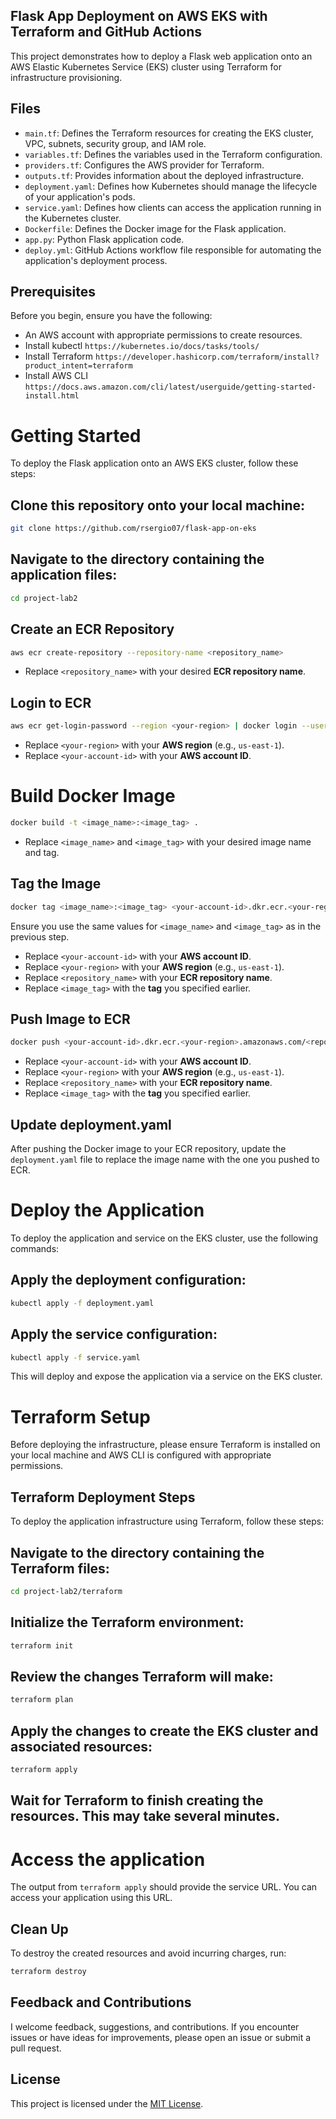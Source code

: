 ## Flask App Deployment on AWS EKS with Terraform and GitHub Actions

This project demonstrates how to deploy a Flask web application onto an AWS Elastic Kubernetes Service (EKS) cluster using Terraform for infrastructure provisioning.

## Files

- `main.tf`: Defines the Terraform resources for creating the EKS cluster, VPC, subnets, security group, and IAM role.
- `variables.tf`: Defines the variables used in the Terraform configuration.
- `providers.tf`: Configures the AWS provider for Terraform.
- `outputs.tf`: Provides information about the deployed infrastructure.
- `deployment.yaml`: Defines how Kubernetes should manage the lifecycle of your application's pods.
- `service.yaml`: Defines how clients can access the application running in the Kubernetes cluster.
- `Dockerfile`: Defines the Docker image for the Flask application.
- `app.py`: Python Flask application code.
- `deploy.yml`: GitHub Actions workflow file responsible for automating the application's deployment process.

## Prerequisites

Before you begin, ensure you have the following:

- An AWS account with appropriate permissions to create resources.
- Install kubectl `https://kubernetes.io/docs/tasks/tools/`
- Install Terraform `https://developer.hashicorp.com/terraform/install?product_intent=terraform`
- Install AWS CLI `https://docs.aws.amazon.com/cli/latest/userguide/getting-started-install.html`

# Getting Started

To deploy the Flask application onto an AWS EKS cluster, follow these steps:

## Clone this repository onto your local machine:

```bash
git clone https://github.com/rsergio07/flask-app-on-eks
```

## Navigate to the directory containing the application files:

```bash
cd project-lab2
```

## Create an ECR Repository

```bash
aws ecr create-repository --repository-name <repository_name>
```

- Replace `<repository_name>` with your desired **ECR repository name**.

## Login to ECR

```bash
aws ecr get-login-password --region <your-region> | docker login --username AWS --password-stdin <your-account-id>.dkr.ecr.your-region.amazonaws.com
```

- Replace `<your-region>` with your **AWS region** (e.g., `us-east-1`).
- Replace `<your-account-id>` with your **AWS account ID**.
  
# Build Docker Image

```bash
docker build -t <image_name>:<image_tag> .
```

- Replace `<image_name>` and `<image_tag>` with your desired image name and tag.

## Tag the Image

```bash
docker tag <image_name>:<image_tag> <your-account-id>.dkr.ecr.<your-region>.amazonaws.com/<repository_name>:<image_tag>
```

Ensure you use the same values for `<image_name>` and `<image_tag>` as in the previous step.

- Replace `<your-account-id>` with your **AWS account ID**.
- Replace `<your-region>` with your **AWS region** (e.g., `us-east-1`).
- Replace `<repository_name>` with your **ECR repository name**.
- Replace `<image_tag>` with the **tag** you specified earlier.

## Push Image to ECR

```bash
docker push <your-account-id>.dkr.ecr.<your-region>.amazonaws.com/<repository_name>:<image_tag>
```

- Replace `<your-account-id>` with your **AWS account ID**.
- Replace `<your-region>` with your **AWS region** (e.g., `us-east-1`).
- Replace `<repository_name>` with your **ECR repository name**.
- Replace `<image_tag>` with the **tag** you specified earlier.

## Update deployment.yaml

After pushing the Docker image to your ECR repository, update the `deployment.yaml` file to replace the image name with the one you pushed to ECR.

# Deploy the Application

To deploy the application and service on the EKS cluster, use the following commands:

## Apply the deployment configuration:

```bash
kubectl apply -f deployment.yaml
```

## Apply the service configuration:

```bash
kubectl apply -f service.yaml
```

This will deploy and expose the application via a service on the EKS cluster.

# Terraform Setup

Before deploying the infrastructure, please ensure Terraform is installed on your local machine and AWS CLI is configured with appropriate permissions.

## Terraform Deployment Steps

To deploy the application infrastructure using Terraform, follow these steps:

## Navigate to the directory containing the Terraform files:

```bash
cd project-lab2/terraform
```

## Initialize the Terraform environment:

```bash
terraform init
```

## Review the changes Terraform will make:

```bash
terraform plan
```

## Apply the changes to create the EKS cluster and associated resources:

```bash
terraform apply
```

## Wait for Terraform to finish creating the resources. This may take several minutes.

# Access the application

The output from `terraform apply` should provide the service URL. You can access your application using this URL.

## Clean Up

To destroy the created resources and avoid incurring charges, run:

```bash
terraform destroy
```

## Feedback and Contributions

I welcome feedback, suggestions, and contributions. If you encounter issues or have ideas for improvements, please open an issue or submit a pull request.

## License

This project is licensed under the [MIT License](LICENSE).
